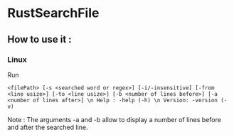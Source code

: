 # RustSearchFile

## How to use it : 

### Linux 

Run

`<filePath> [-s <searched word or regex>] [-i/-insensitive] [-from <line usize>] [-to <line usize>] [-b <number of lines before>] [-a <number of lines after>] \n Help : -help (-h) \n Version: -version (-v)`

Note : 
The arguments -a and -b allow to display a number of lines before and after the searched line. 
